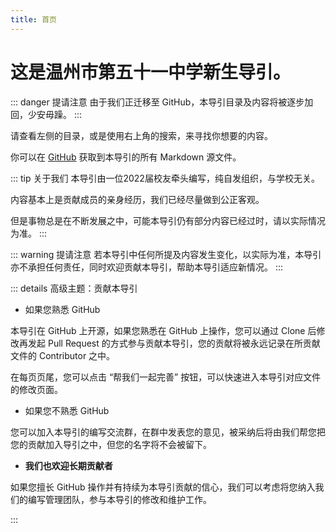 ```yaml
---
title: 首页
---
```


# 这是温州市第五十一中学新生导引。

::: danger 提请注意
由于我们正迁移至 GitHub，本导引目录及内容将被逐步加回，少安毋躁。
:::

请查看左侧的目录，或是使用右上角的搜索，来寻找你想要的内容。

你可以在 [GitHub](https://github.com/ENDsoft233/51book/) 获取到本导引的所有 Markdown 源文件。

::: tip 关于我们
本导引由一位2022届校友牵头编写，纯自发组织，与学校无关。

内容基本上是贡献成员的亲身经历，我们已经尽量做到公正客观。

但是事物总是在不断发展之中，可能本导引仍有部分内容已经过时，请以实际情况为准。
:::

::: warning 提请注意
若本导引中任何所提及内容发生变化，以实际为准，本导引亦不承担任何责任，同时欢迎贡献本导引，帮助本导引适应新情况。
:::

::: details 高级主题：贡献本导引
- 如果您熟悉 GitHub

本导引在 GitHub 上开源，如果您熟悉在 GitHub 上操作，您可以通过 Clone 后修改再发起 Pull Request 的方式参与贡献本导引，您的贡献将被永远记录在所贡献文件的 Contributor 之中。

在每页页尾，您可以点击 “帮我们一起完善” 按钮，可以快速进入本导引对应文件的修改页面。

- 如果您不熟悉 GitHub

您可以加入本导引的编写交流群，在群中发表您的意见，被采纳后将由我们帮您把您的贡献加入导引之中，但您的名字将不会被留下。

- **我们也欢迎长期贡献者**

如果您擅长 GitHub 操作并有持续为本导引贡献的信心，我们可以考虑将您纳入我们的编写管理团队，参与本导引的修改和维护工作。

:::